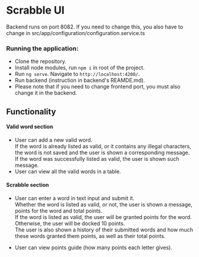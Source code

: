 # Scrabble UI

Backend runs on port 8082. If you need to change this, you also have to change in src/app/configuration/configuration.service.ts

### Running the application:
* Clone the repository.
* Install node modules, run `npm i` in root of the project.
* Run `ng serve`. Navigate to `http://localhost:4200/`.
* Run backend (instruction in backend's REAMDE.md).
* Please note that if you need to change frontend port, you must also change it in the backend.


## Functionality

#### Valid word section
* User can add a new valid word.  
If the word is already listed as valid, or it contains any illegal characters, the word is not saved and the user is shown a corresponding message.  
If the word was successfully listed as valid, the user is shown such message.  
* User can view all the valid words in a table.

#### Scrabble section
* User can enter a word in text input and submit it.  
Whether the word is listed as valid, or not, the user is shown a message, points for the word and total points.  
If the word is listed as valid, the user will be granted points for the word. Otherwise, the user will be docked 10 points.  
The user is also shown a history of their submitted words and how much these words granted them points, as well as their total points.  

* User can view points guide (how many points each letter gives).
